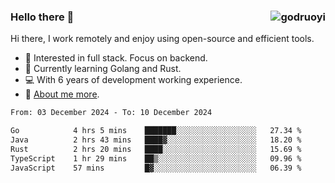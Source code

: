 ### Hello there 👋 <img align="right" src="https://github-readme-stats.vercel.app/api?username=godruoyi&show_icons=true" alt="godruoyi" />

Hi there, I work remotely and enjoy using open-source and efficient tools.

- 🔭 Interested in full stack. Focus on backend.
- 🌱 Currently learning Golang and Rust.
- 💻 With 6 years of development working experience.
- 👒 [About me more](https://godruoyi.com/posts/about-godruoyi).



<!--START_SECTION:waka-->

```txt
From: 03 December 2024 - To: 10 December 2024

Go            4 hrs 5 mins    ███████░░░░░░░░░░░░░░░░░░   27.34 %
Java          2 hrs 43 mins   ████▓░░░░░░░░░░░░░░░░░░░░   18.20 %
Rust          2 hrs 20 mins   ████░░░░░░░░░░░░░░░░░░░░░   15.69 %
TypeScript    1 hr 29 mins    ██▒░░░░░░░░░░░░░░░░░░░░░░   09.96 %
JavaScript    57 mins         █▓░░░░░░░░░░░░░░░░░░░░░░░   06.39 %
```

<!--END_SECTION:waka-->
